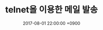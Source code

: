 ---
layout: post
title:  "telnet을 이용한 메일 발송"
slug: "send-mail-using-telnet"
date:   2017-08-01 22:00:00 +0900
categories: blog
---